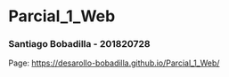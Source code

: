 # Parcial_1_Web

### Santiago Bobadilla - 201820728
Page: https://desarollo-bobadilla.github.io/Parcial_1_Web/